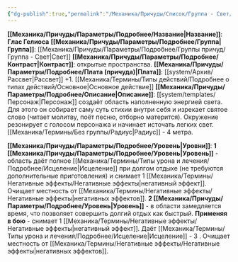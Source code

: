 ```yaml
---
{"dg-publish":true,"permalink":"/Механика/Причуды/Список/Группа - Свет/Глас Гелиоса/","noteIcon":"","created":"2025-08-21T13:47:48.359+03:00","updated":"2025-07-29T23:53:04.558+03:00"}
---
```


**[[Механика/Причуды/Параметры/Подробнее/Название\|Название]]**: **Глас Гелиоса**
**[[Механика/Причуды/Параметры/Подробнее/Группа\|Группа]]**: [[Механика/Причуды/Параметры/Подробнее/Группы причуд/Группа - Свет\|Свет]] 
**[[Механика/Причуды/Параметры/Подробнее/Контраст\|Контраст]]**: открытые пространства.
**[[Механика/Причуды/Параметры/Подробнее/Плата (причуда)\|Плата]]**: [[system/Архив/Рассвет\|Рассвет]] +1. [[Механика/Термины/Типы действий/Подробнее о типах действий/Основное\|Основное действие]]
**[[Механика/Причуды/Параметры/Подробнее/Описание\|Описание]]**: [[system/templates/Персонаж\|Персонаж]] создаёт область наполненную энергией света. Для этого он собирает саму суть стихии внутри себя и изрекает святое слово (читает молитву, поёт песню, отборно матерится). Окружение резонирует с голосом персонажа и начинает источать легких свет. [[Механика/Термины/Без группы/Радиус\|Радиус]] - 4 метра.

**[[Механика/Причуды/Параметры/Подробнее/Уровень\|Уровни]]**:
**1 [[Механика/Причуды/Параметры/Подробнее/Уровень\|Уровень]]** - область даёт полное [[Механика/Термины/Типы урона и лечения/Подробнее/Исцеление\|Исцеление]] при долгом отдыхе (не требуются дополнительные приготовления) и снимает 1 [[Механика/Термины/Негативные эффекты/Негативные эффекты\|негативный эффект]]. Очищает местность от [[Механика/Термины/Негативные эффекты/Негативные эффекты\|негативных эффектов]].
**2 [[Механика/Причуды/Параметры/Подробнее/Уровень\|Уровень]]** - в области замедляется время, что позволяет совершить долгий отдых как быстрый. **Применяя в бою** - снимает 1 [[Механика/Термины/Негативные эффекты/Негативные эффекты\|негативный эффект]]. Даёт [[Механика/Термины/Типы урона и лечения/Подробнее/Исцеление\|Исцеление]] - 3 . Очищает местность от [[Механика/Термины/Негативные эффекты/Негативные эффекты\|негативных эффектов]].